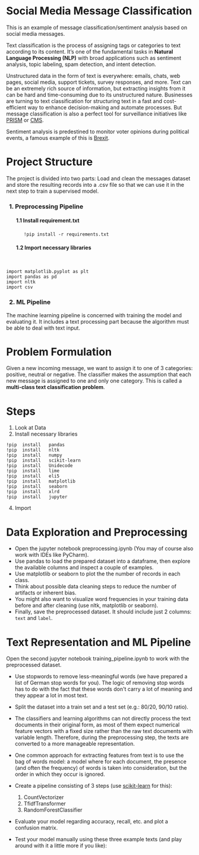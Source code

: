 # Social Media Message Classification
This is an example of message classification/sentiment analysis based on social media messages.

Text classification is the process of assigning tags or categories to text according to its content. It’s one of the fundamental tasks in **Natural Language Processing (NLP)** with broad applications such as sentiment analysis, topic labeling, spam detection, and intent detection.

Unstructured data in the form of text is everywhere: emails, chats, web pages, social media, support tickets, survey responses, and more. Text can be an extremely rich source of information, but extracting insights from it can be hard and time-consuming due to its unstructured nature. 
Businesses are turning to text classification for structuring text in a fast and cost-efficient way to enhance decision-making and automate processes. But message classification is also a perfect tool for surveillance initiatives like [PRISM](https://de.wikipedia.org/wiki/PRISM) or [CMS](https://en.wikipedia.org/wiki/Central_Monitoring_System).


Sentiment analysis is predestined to monitor voter opinions during political events, a famous example of this is [Brexit](https://brexit.foraction.gr/).

# Project Structure
The project is divided into two parts:
Load and clean the messages dataset and store the resulting records into a .csv file so that we can use it in the next step to train a supervised model.
### &nbsp; 1. Preprocessing Pipeline
#### &nbsp; &nbsp; &nbsp; &nbsp; 1.1 Install requirement.txt
&nbsp; &nbsp; &nbsp; &nbsp; &nbsp; &nbsp; `!pip install -r requirements.txt`
#### &nbsp; &nbsp; &nbsp; &nbsp; 1.2 Import necessary libraries
&nbsp; &nbsp; &nbsp; &nbsp; &nbsp; &nbsp; 
```
import matplotlib.pyplot as plt
import pandas as pd
import nltk
import csv
```

 

###  &nbsp; 2. ML Pipeline
The machine learning pipeline is concerned with training the model and evaluating it. It includes a text processing part because the algorithm must be able to deal with text input.


# Problem Formulation
Given a new incoming message, we want to assign it to one of 3 categories: positive, neutral or negative. The classifier makes the assumption that each new message is assigned to one and only one category. This is called a **multi-class text classification problem**. 

# Steps
1. Look at Data
3. Install necessary libraries

```
!pip  install   pandas 
!pip  install   nltk 
!pip  install   numpy 
!pip  install   scikit-learn 
!pip  install   Unidecode 
!pip  install   lime 
!pip  install   eli5 
!pip  install   matplotlib
!pip  install   seaborn
!pip  install   xlrd 
!pip  install   jupyter
```
4. Import 



# Data Exploration and Preprocessing
* Open the jupyter notebook preprocessing.ipynb (You may of course also work with IDEs like PyCharm).
* Use pandas to load the prepared dataset into a dataframe, then explore the available columns and inspect a couple of examples.
* Use matplotlib or seaborn to plot the  the number of records in each class.
* Think about possible data cleaning steps to reduce the number of artifacts or inherent bias.
* You might also want to visualize word frequencies in your training data before and after cleaning (use nltk, matplotlib or seaborn).
* Finally, save the preprocessed dataset. It should include just 2 columns: `text` and `label`.

# Text Representation and ML Pipeline
Open the second jupyter notebook training_pipeline.ipynb to work with the preprocessed dataset.

* Use stopwords to remove less-meaningful words (we have prepared a list of German stop words for you). The logic of removing stop words has to do with the fact that these words don't carry a lot of meaning and they appear a lot in most text.
* Split the dataset into a train set and a test set (e.g.: 80/20, 90/10 ratio).
* The classifiers and learning algorithms can not directly process the text documents in their original form, as most of them expect numerical feature vectors with a fixed size rather than the raw text documents with variable length. Therefore, during the preprocessing step, the texts are converted to a more manageable representation.
* One common approach for extracting features from text is to use the bag of words model: a model where for each document, the presence (and often the frequency) of words is taken into consideration, but the order in which they occur is ignored.

* Create a pipeline consisting of 3 steps (use [scikit-learn](https://scikit-learn.org/stable/documentation.html) for this):
  1. CountVectorizer
  2. TfidfTransformer
  3. RandomForestClassifier

* Evaluate your model regarding accuracy, recall, etc. and plot a confusion matrix.
* Test your model manually using these three example texts (and play around with it a little more if you like):
